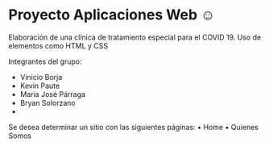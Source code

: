 # Proyecto Aplicaciones Web ☺
Elaboración de una clínica de tratamiento especial para el COVID 19.
Uso de elementos como HTML y CSS

Integrantes del grupo:
- Vinicio Borja
- Kevin Paute
- María José Párraga
- Bryan Solorzano 
- 
Se desea determinar un sitio con las siguientes páginas:
• Home
• Quienes Somos
